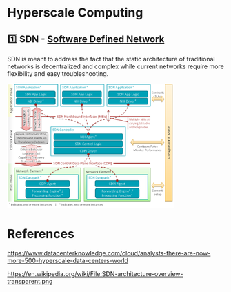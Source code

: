 # Hyperscale Computing


## :one: SDN - [Software Defined Network](https://en.wikipedia.org/wiki/Software-defined_networking)

SDN is meant to address the fact that the static architecture of traditional networks is decentralized and complex while current networks require more flexibility and easy troubleshooting.

<img src="images/SDN-architecture-overview-transparent.png" witdth="837" height="290"></img>


# References

https://www.datacenterknowledge.com/cloud/analysts-there-are-now-more-500-hyperscale-data-centers-world

https://en.wikipedia.org/wiki/File:SDN-architecture-overview-transparent.png
